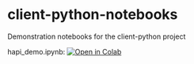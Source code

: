 # client-python-notebooks

Demonstration notebooks for the client-python project

hapi_demo.ipynb: [![Open in Colab](https://colab.research.google.com/assets/colab-badge.svg)](https://colab.research.google.com/github/hapi-server/client-python-notebooks/blob/master/hapi_demo.ipynb#examples)
